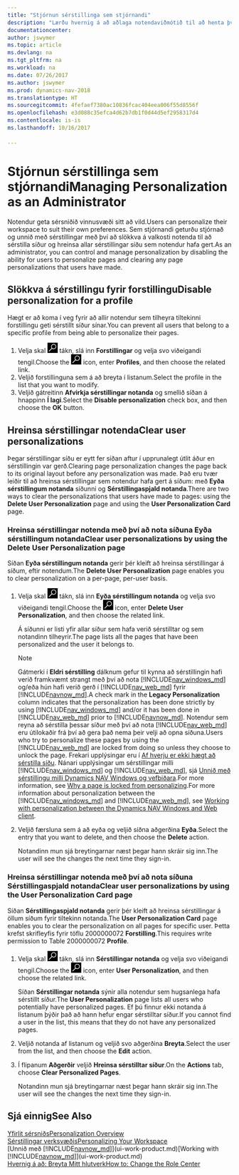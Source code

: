 ```yaml
---
title: "Stjórnun sérstillinga sem stjórnandi"
description: "Lærðu hvernig á að aðlaga notendaviðmótið til að henta því hvernig þú vinnur."
documentationcenter: 
author: jswymer
ms.topic: article
ms.devlang: na
ms.tgt_pltfrm: na
ms.workload: na
ms.date: 07/26/2017
ms.author: jswymer
ms.prod: dynamics-nav-2018
ms.translationtype: HT
ms.sourcegitcommit: 4fefaef7380ac10836fcac404eea006f55d8556f
ms.openlocfilehash: e3d088c35efca4d62b7db1f0d44d5ef2958317d4
ms.contentlocale: is-is
ms.lasthandoff: 10/16/2017

---
```

# <a name="managing-personalization-as-an-administrator"></a><span data-ttu-id="a3fe4-103">Stjórnun sérstillinga sem stjórnandi</span><span class="sxs-lookup"><span data-stu-id="a3fe4-103">Managing Personalization as an Administrator</span></span>
<span data-ttu-id="a3fe4-104">Notendur geta sérsniðið vinnusvæði sitt að vild.</span><span class="sxs-lookup"><span data-stu-id="a3fe4-104">Users can personalize their workspace to suit their own preferences.</span></span> <span data-ttu-id="a3fe4-105">Sem stjórnandi geturðu stjórnað og unnið með sérstillingar með því að slökkva á valkosti notenda til að sérstilla síður og hreinsa allar sérstillingar síðu sem notendur hafa gert.</span><span class="sxs-lookup"><span data-stu-id="a3fe4-105">As an administrator, you can control and manage personalization by disabling the ability for users to personalize pages and clearing any page personalizations that users have made.</span></span>

## <a name="disable-personalization-for-a-profile"></a><span data-ttu-id="a3fe4-106">Slökkva á sérstillingu fyrir forstillingu</span><span class="sxs-lookup"><span data-stu-id="a3fe4-106">Disable personalization for a profile</span></span>
<span data-ttu-id="a3fe4-107">Hægt er að koma í veg fyrir að allir notendur sem tilheyra tiltekinni forstillingu geti sérstillt síður sínar.</span><span class="sxs-lookup"><span data-stu-id="a3fe4-107">You can prevent all users that belong to a specific profile from being able to personalize their pages.</span></span>
1.  <span data-ttu-id="a3fe4-108">Velja skal ![Leit að síðu eða skýrslu](media/ui-search/search_small.png "Leit að síðu eða skýrslu táknið") tákn, slá inn **Forstillingar** og velja svo viðeigandi tengil.</span><span class="sxs-lookup"><span data-stu-id="a3fe4-108">Choose the ![Search for Page or Report](media/ui-search/search_small.png "Search for Page or Report icon") icon, enter **Profiles**, and then choose the related link.</span></span>
2.  <span data-ttu-id="a3fe4-109">Veljið forstillinguna sem á að breyta í listanum.</span><span class="sxs-lookup"><span data-stu-id="a3fe4-109">Select the profile in the list that you want to modify.</span></span>
3.  <span data-ttu-id="a3fe4-110">Veljið gátreitinn **Afvirkja sérstillingar notanda** og smellið síðan á hnappinn **Í lagi**.</span><span class="sxs-lookup"><span data-stu-id="a3fe4-110">Select the **Disable personalization** check box, and then choose the **OK** button.</span></span>

## <a name="clear-user-personalizations"></a><span data-ttu-id="a3fe4-111">Hreinsa sérstillingar notenda</span><span class="sxs-lookup"><span data-stu-id="a3fe4-111">Clear user personalizations</span></span>

<span data-ttu-id="a3fe4-112">Þegar sérstillingar síðu er eytt fer síðan aftur í upprunalegt útlit áður en sérstillingin var gerð.</span><span class="sxs-lookup"><span data-stu-id="a3fe4-112">Clearing page personalization changes the page back to its original layout before any personalization was made.</span></span> <span data-ttu-id="a3fe4-113">Það eru tvær leiðir til að hreinsa sérstillingar sem notendur hafa gert á síðum: með **Eyða sérstillingum notanda** síðunni og **Sérstillingaspjald notanda**.</span><span class="sxs-lookup"><span data-stu-id="a3fe4-113">There are two ways to clear the personalizations that users have made to pages: using the **Delete User Personalization** page and using the **User Personalization Card** page.</span></span>

### <a name="clear-user-personalizations-by-using-the-delete-user-personalization-page"></a><span data-ttu-id="a3fe4-114">Hreinsa sérstillingar notenda með því að nota síðuna Eyða sérstillingum notanda</span><span class="sxs-lookup"><span data-stu-id="a3fe4-114">Clear user personalizations by using the Delete User Personalization page</span></span>

<span data-ttu-id="a3fe4-115">Síðan **Eyða sérstillingum notanda** gerir þér kleift að hreinsa sérstillingar á síðum, eftir notendum.</span><span class="sxs-lookup"><span data-stu-id="a3fe4-115">The **Delete User Personalization** page enables you to clear personalization on a per-page, per-user basis.</span></span>

1.  <span data-ttu-id="a3fe4-116">Velja skal ![Leit að síðu eða skýrslu](media/ui-search/search_small.png "Leit að síðu eða skýrslu táknið") tákn, slá inn **Eyða sérstillingum notanda** og velja svo viðeigandi tengil.</span><span class="sxs-lookup"><span data-stu-id="a3fe4-116">Choose the ![Search for Page or Report](media/ui-search/search_small.png "Search for Page or Report icon") icon, enter **Delete User Personalization**, and then choose the related link.</span></span>

    <span data-ttu-id="a3fe4-117">Á síðunni er listi yfir allar síður sem hafa verið sérstilltar og sem notandinn tilheyrir.</span><span class="sxs-lookup"><span data-stu-id="a3fe4-117">The page lists all the pages that have been personalized and the user it belongs to.</span></span>

    >[!NOTE]
    > <span data-ttu-id="a3fe4-118">Gátmerki í **Eldri sérstilling** dálknum gefur til kynna að sérstillingin hafi verið framkvæmt strangt með því að nota [!INCLUDE[nav_windows_md](includes/nav_windows_md.md)] og/eða hún hafi verið gerð í [!INCLUDE[nav_web_md](includes/nav_web_md.md)] fyrir [!INCLUDE[navnow_md](includes/navnow_md.md)].</span><span class="sxs-lookup"><span data-stu-id="a3fe4-118">A check mark in the **Legacy Personalization** column indicates that the personalization has been done strictly by using [!INCLUDE[nav_windows_md](includes/nav_windows_md.md)] and/or it has been done in [!INCLUDE[nav_web_md](includes/nav_web_md.md)] prior to [!INCLUDE[navnow_md](includes/navnow_md.md)].</span></span> <span data-ttu-id="a3fe4-119">Notendur sem reyna að sérstilla þessar síður með því að nota [!INCLUDE[nav_web_md](includes/nav_web_md.md)] eru útilokaðir frá því að gera það nema þeir velji að opna síðuna.</span><span class="sxs-lookup"><span data-stu-id="a3fe4-119">Users who try to personalize these pages by using the [!INCLUDE[nav_web_md](includes/nav_web_md.md)] are locked from doing so unless they choose to unlock the page.</span></span> <span data-ttu-id="a3fe4-120">Frekari upplýsingar eru í [Af hverju er ekki hægt að sérstilla síðu](ui-personalization-locked.md). Nánari upplýsingar um sérstillingar milli [!INCLUDE[nav_windows_md](includes/nav_windows_md.md)] og [!INCLUDE[nav_web_md](includes/nav_web_md.md)], sjá [Unnið með sérstillingu milli Dynamics NAV Windows og vefbiðara](ui-personalization-overview.md#PersonalizationWinWeb).</span><span class="sxs-lookup"><span data-stu-id="a3fe4-120">For more information, see [Why a page is locked from personalizing](ui-personalization-locked.md).For more information about personalization between the [!INCLUDE[nav_windows_md](includes/nav_windows_md.md)] and [!INCLUDE[nav_web_md](includes/nav_web_md.md)], see [Working with personalization between the Dynamics NAV Windows and Web client](ui-personalization-overview.md#PersonalizationWinWeb).</span></span>

2. <span data-ttu-id="a3fe4-121">Veljið færsluna sem á að eyða og veljið síðna aðgerðina **Eyða**.</span><span class="sxs-lookup"><span data-stu-id="a3fe4-121">Select the entry that you want to delete, and then choose the **Delete** action.</span></span>

    <span data-ttu-id="a3fe4-122">Notandinn mun sjá breytingarnar næst þegar hann skráir sig inn.</span><span class="sxs-lookup"><span data-stu-id="a3fe4-122">The user will see the changes the next time they sign-in.</span></span>

### <a name="clear-user-personalizations-by-using-the-user-personalization-card-page"></a><span data-ttu-id="a3fe4-123">Hreinsa sérstillingar notenda með því að nota síðuna Sérstillingaspjald notanda</span><span class="sxs-lookup"><span data-stu-id="a3fe4-123">Clear user personalizations by using the User Personalization Card page</span></span>

<span data-ttu-id="a3fe4-124">Síðan **Sérstillingaspjald notanda** gerir þér kleift að hreinsa sérstillingar á öllum síðum fyrir tiltekinn notanda.</span><span class="sxs-lookup"><span data-stu-id="a3fe4-124">The **User Personalization Card** page enables you to clear the personalization on all pages for specific user.</span></span> <span data-ttu-id="a3fe4-125">Þetta krefst skrifleyfis fyrir töflu 2000000072 **Forstilling**.</span><span class="sxs-lookup"><span data-stu-id="a3fe4-125">This requires write permission to Table 2000000072 **Profile**.</span></span>

1.  <span data-ttu-id="a3fe4-126">Velja skal ![Leit að síðu eða skýrslu](media/ui-search/search_small.png "Leit að síðu eða skýrslu táknið") tákn, slá inn **Sérstillingar notanda** og velja svo viðeigandi tengil.</span><span class="sxs-lookup"><span data-stu-id="a3fe4-126">Choose the ![Search for Page or Report](media/ui-search/search_small.png "Search for Page or Report icon") icon, enter **User Personalization**, and then choose the related link.</span></span>

    <span data-ttu-id="a3fe4-127">Síðan **Sérstillingar notanda** sýnir alla notendur sem hugsanlega hafa sérstillt síður.</span><span class="sxs-lookup"><span data-stu-id="a3fe4-127">The **User Personalization** page lists all users who potentially have personalized pages.</span></span> <span data-ttu-id="a3fe4-128">Ef þú finnur ekki notanda á listanum þýðir það að hann hefur engar sérstilltar síður.</span><span class="sxs-lookup"><span data-stu-id="a3fe4-128">If you cannot find a user in the list, this means that they do not have any personalized pages.</span></span>

2. <span data-ttu-id="a3fe4-129">Veljið notanda af listanum og veljið svo aðgerðina **Breyta**.</span><span class="sxs-lookup"><span data-stu-id="a3fe4-129">Select the user from the list, and then choose the **Edit** action.</span></span>

3.  <span data-ttu-id="a3fe4-130">Í flipanum **Aðgerðir** veljið **Hreinsa sérstilltar síður**.</span><span class="sxs-lookup"><span data-stu-id="a3fe4-130">On the **Actions** tab, choose **Clear Personalized Pages**.</span></span>

    <span data-ttu-id="a3fe4-131">Notandinn mun sjá breytingarnar næst þegar hann skráir sig inn.</span><span class="sxs-lookup"><span data-stu-id="a3fe4-131">The user will see the changes the next time they sign-in.</span></span>

## <a name="see-also"></a><span data-ttu-id="a3fe4-132">Sjá einnig</span><span class="sxs-lookup"><span data-stu-id="a3fe4-132">See Also</span></span>
[<span data-ttu-id="a3fe4-133">Yfirlit sérsniðs</span><span class="sxs-lookup"><span data-stu-id="a3fe4-133">Personalization Overview</span></span>](ui-personalization-overview.md)  
[<span data-ttu-id="a3fe4-134">Sérstillingar verksvæðis</span><span class="sxs-lookup"><span data-stu-id="a3fe4-134">Personalizing Your Workspace</span></span>](ui-personalization-user.md)  
<span data-ttu-id="a3fe4-135">[Unnið með [!INCLUDE[navnow_md](includes/navnow_md.md)]](ui-work-product.md)</span><span class="sxs-lookup"><span data-stu-id="a3fe4-135">[Working with [!INCLUDE[navnow_md](includes/navnow_md.md)]](ui-work-product.md)</span></span>  
[<span data-ttu-id="a3fe4-136">Hvernig á að: Breyta Mitt hlutverk</span><span class="sxs-lookup"><span data-stu-id="a3fe4-136">How to: Change the Role Center</span></span>](change-role.md)  
